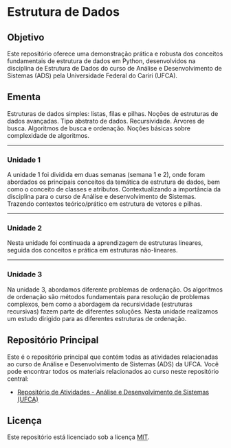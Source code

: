 # Estrutura de Dados

## Objetivo
Este repositório oferece uma demonstração prática e robusta dos conceitos fundamentais de estrutura de dados em Python, desenvolvidos na disciplina de Estrutura de Dados do curso de Análise e Desenvolvimento de Sistemas (ADS) pela Universidade Federal do Cariri (UFCA).

## Ementa
Estruturas de dados simples: listas, filas e pilhas. Noções de estruturas de dados avançadas. Tipo abstrato de dados. Recursividade. Árvores de busca. Algoritmos de busca e ordenação. Noções básicas sobre complexidade de algoritmos.

<hr>

### Unidade 1
A unidade 1 foi dividida em duas semanas (semana 1 e 2), onde foram abordados os principais conceitos da temática de estrutura de dados, bem como o conceito de classes e atributos. Contextualizando a importância da disciplina para o curso de Análise e desenvolvimento de Sistemas. Trazendo contextos teórico/prático em estrutura de vetores e pilhas.

<hr>

### Unidade 2
Nesta unidade foi continuada a aprendizagem de estruturas lineares, seguida dos conceitos e prática em estruturas não-lineares.

<hr>

### Unidade 3
Na unidade 3, abordamos diferente problemas de ordenação. Os algoritmos de ordenação são métodos fundamentais para resolução de problemas complexos, bem como a abordagem da recursividade (estruturas recursivas) fazem parte de diferentes soluções. Nesta unidade realizamos um estudo dirigido para as diferentes estruturas de ordenação.

## Repositório Principal
Este é o repositório principal que contém todas as atividades relacionadas ao curso de Análise e Desenvolvimento de Sistemas (ADS) da UFCA. Você pode encontrar todos os materiais relacionados ao curso neste repositório central:
* [Repositório de Atividades - Análise e Desenvolvimento de Sistemas (UFCA)](https://github.com/devitruvius/college-repository)

## Licença

Este repositório está licenciado sob a licença [MIT](https://choosealicense.com/licenses/mit/).
